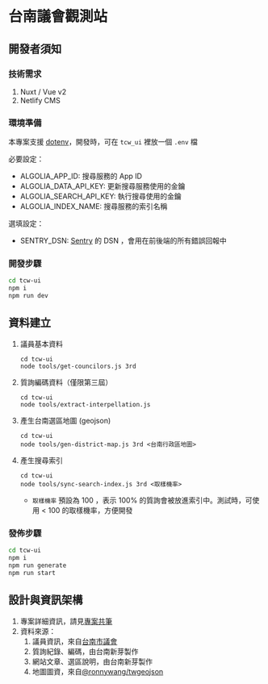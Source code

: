 # 台南議會觀測站

## 開發者須知

### 技術需求

1. Nuxt / Vue v2
2. Netlify CMS

### 環境準備

本專案支援 [dotenv](https://www.npmjs.com/package/dotenv)，開發時，可在 `tcw_ui` 裡放一個 `.env` 檔

必要設定：

- ALGOLIA_APP_ID: 搜尋服務的 App ID
- ALGOLIA_DATA_API_KEY: 更新搜尋服務使用的金鑰
- ALGOLIA_SEARCH_API_KEY: 執行搜尋使用的金鑰
- ALGOLIA_INDEX_NAME: 搜尋服務的索引名稱

選填設定：

- SENTRY_DSN: [Sentry](sentry.io/) 的 DSN ，會用在前後端的所有錯誤回報中

### 開發步驟

```sh
cd tcw-ui
npm i
npm run dev
```

## 資料建立

1. 議員基本資料
   ```
   cd tcw-ui
   node tools/get-councilors.js 3rd
   ```
2. 質詢編碼資料（僅限第三屆）
   ```
   cd tcw-ui
   node tools/extract-interpellation.js
   ```
3. 產生台南選區地圖 (geojson)
   ```
   cd tcw-ui
   node tools/gen-district-map.js 3rd <台南行政區地圖>
   ```
4. 產生搜尋索引
   ```
   cd tcw-ui
   node tools/sync-search-index.js 3rd <取樣機率>
   ```
   - `取樣機率` 預設為 100 ，表示 100% 的質詢會被放進索引中。測試時，可使用 < 100 的取樣機率，方便開發

### 發佈步驟

```sh
cd tcw-ui
npm i
npm run generate
npm run start
```

## 設計與資訊架構

1. 專案詳細資訊，請見[專案共筆](https://hackmd.io/@ddio/SJWBXM4Sq/)
2. 資料來源：
   1. 議員資訊，來自[台南市議會](https://www.tncc.gov.tw/)
   2. 質詢紀錄、編碼，由台南新芽製作
   3. 網站文章、選區說明，由台南新芽製作
   4. 地圖圖資，來自[@ronnywang/twgeojson](https://github.com/ronnywang/twgeojson)

